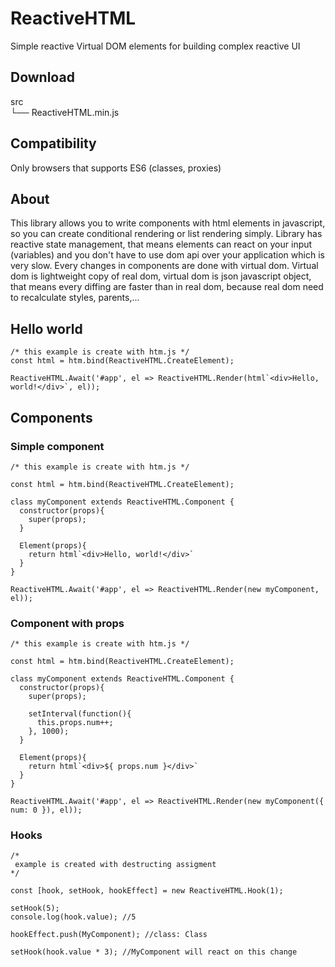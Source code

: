 # ReactiveHTML
Simple reactive Virtual DOM elements for building complex reactive UI

## Download

src  
 └── ReactiveHTML.min.js
 
 ## Compatibility   
 Only browsers that supports ES6 (classes, proxies)   
 
 ## About
 This library allows you to write components with html elements in javascript, so you can create conditional rendering or list rendering simply. 
 Library has reactive state management, that means elements can react on your input (variables) and you don't have to use dom api over your application which is very slow. 
 Every changes in components are done with virtual dom. 
 Virtual dom is lightweight copy of real dom, virtual dom is json javascript object, that means every diffing are faster than in real dom, because real dom need to recalculate styles, parents,... 
 
 ## Hello world
 ```
 /* this example is create with htm.js */
 const html = htm.bind(ReactiveHTML.CreateElement);
 
 ReactiveHTML.Await('#app', el => ReactiveHTML.Render(html`<div>Hello, world!</div>`, el));
 ```
 
 ## Components
 ### Simple component
 ```
 /* this example is create with htm.js */

 const html = htm.bind(ReactiveHTML.CreateElement);
 
 class myComponent extends ReactiveHTML.Component {
   constructor(props){
     super(props);
   }
   
   Element(props){
     return html`<div>Hello, world!</div>`
   }
 }
 
 ReactiveHTML.Await('#app', el => ReactiveHTML.Render(new myComponent, el));
 ```
 
 ### Component with props
 ```
 /* this example is create with htm.js */

 const html = htm.bind(ReactiveHTML.CreateElement);
 
 class myComponent extends ReactiveHTML.Component {
   constructor(props){
     super(props);
     
     setInterval(function(){
       this.props.num++;
     }, 1000);
   }
   
   Element(props){
     return html`<div>${ props.num }</div>`
   }
 }
 
 ReactiveHTML.Await('#app', el => ReactiveHTML.Render(new myComponent({ num: 0 }), el));
 ```

 ### Hooks
 ```
 /*
  example is created with destructing assigment
 */
 
 const [hook, setHook, hookEffect] = new ReactiveHTML.Hook(1);
 
 setHook(5);
 console.log(hook.value); //5
 
 hookEffect.push(MyComponent); //class: Class
 
 setHook(hook.value * 3); //MyComponent will react on this change

 ```


